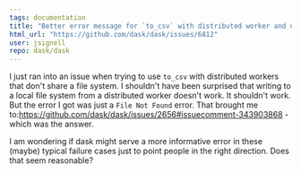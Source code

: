 ```yaml
---
tags: documentation
title: "Better error message for `to_csv` with distributed worker and non-local filesystem"
html_url: "https://github.com/dask/dask/issues/6812"
user: jsignell
repo: dask/dask
---
```


I just ran into an issue when trying to use `to_csv` with distributed workers that don't share a file system. I shouldn't have been surprised that writing to a local file system from a distributed worker doesn't work. It shouldn't work. But the error I got was just a `File Not Found` error. That brought me to:https://github.com/dask/dask/issues/2656#issuecomment-343903868 - which was the answer. 

I am wondering if dask might serve a more informative error in these (maybe) typical failure cases just to point people in the right direction. Does that seem reasonable?